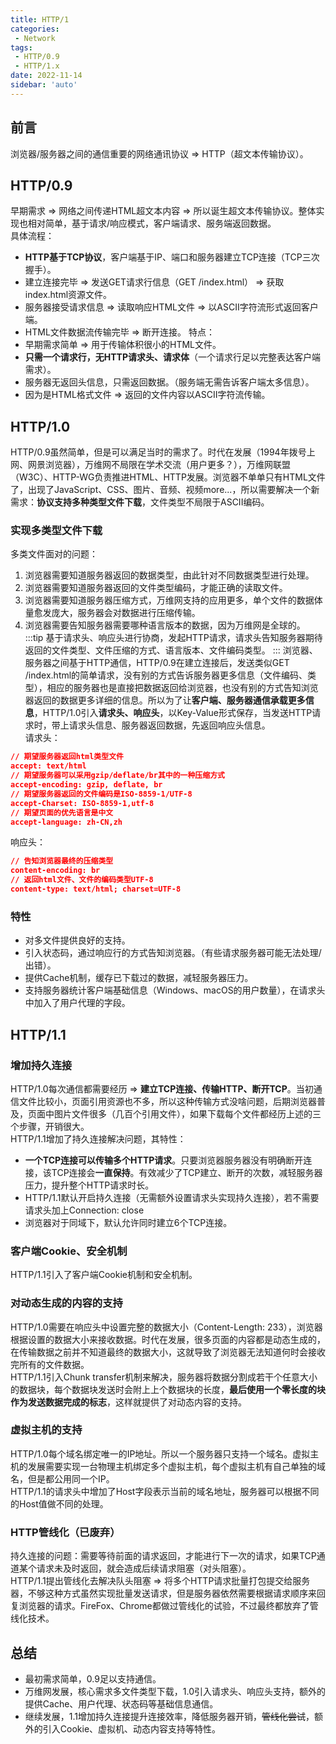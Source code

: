 ```yaml
---
title: HTTP/1
categories:
 - Network
tags:
 - HTTP/0.9
 - HTTP/1.x
date: 2022-11-14
sidebar: 'auto'
---
```


## 前言
浏览器/服务器之间的通信重要的网络通讯协议 => HTTP（超文本传输协议）。

## HTTP/0.9
早期需求 => 网络之间传递HTML超文本内容 => 所以诞生超文本传输协议。整体实现也相对简单，基于请求/响应模式，客户端请求、服务端返回数据。<br/>
具体流程：
* **HTTP基于TCP协议**，客户端基于IP、端口和服务器建立TCP连接（TCP三次握手）。
* 建立连接完毕 => 发送GET请求行信息（GET /index.html） => 获取index.html资源文件。
* 服务器接受请求信息 => 读取响应HTML文件 => 以ASCII字符流形式返回客户端。
* HTML文件数据流传输完毕 => 断开连接。
特点：
* 早期需求简单 => 用于传输体积很小的HTML文件。
* **只需一个请求行，无HTTP请求头、请求体**（一个请求行足以完整表达客户端需求）。
* 服务器无返回头信息，只需返回数据。（服务端无需告诉客户端太多信息）。
* 因为是HTML格式文件 => 返回的文件内容以ASCII字符流传输。

## HTTP/1.0
HTTP/0.9虽然简单，但是可以满足当时的需求了。时代在发展（1994年拨号上网、网景浏览器），万维网不局限在学术交流（用户更多？），万维网联盟（W3C）、HTTP-WG负责推进HTML、HTTP发展。浏览器不单单只有HTML文件了，出现了JavaScript、CSS、图片、音频、视频more...，所以需要解决一个新需求：**协议支持多种类型文件下载**，文件类型不局限于ASCII编码。

### 实现多类型文件下载
多类文件面对的问题：
1. 浏览器需要知道服务器返回的数据类型，由此针对不同数据类型进行处理。
2. 浏览器需要知道服务器返回的文件类型编码，才能正确的读取文件。
3. 浏览器需要知道服务器压缩方式，万维网支持的应用更多，单个文件的数据体量愈发庞大，服务器会对数据进行压缩传输。
4. 浏览器需要告知服务器需要哪种语言版本的数据，因为万维网是全球的。
:::tip
基于请求头、响应头进行协商，发起HTTP请求，请求头告知服务器期待返回的文件类型、文件压缩的方式、语言版本、文件编码类型。
:::
浏览器、服务器之间基于HTTP通信，HTTP/0.9在建立连接后，发送类似GET /index.html的简单请求，没有别的方式告诉服务器更多信息（文件编码、类型），相应的服务器也是直接把数据返回给浏览器，也没有别的方式告知浏览器返回的数据更多详细的信息。所以为了让**客户端、服务器通信承载更多信息**，HTTP/1.0引入**请求头、响应头**，以Key-Value形式保存，当发送HTTP请求时，带上请求头信息、服务器返回数据，先返回响应头信息。<br/>
请求头：
```json
// 期望服务器返回html类型文件
accept: text/html
// 期望服务器可以采用gzip/deflate/br其中的一种压缩方式
accept-encoding: gzip, deflate, br
// 期望服务器返回的文件编码是ISO-8859-1/UTF-8 
accept-Charset: ISO-8859-1,utf-8
// 期望页面的优先语言是中文
accept-language: zh-CN,zh
```
响应头：
```json
// 告知浏览器最终的压缩类型
content-encoding: br
// 返回html文件、文件的编码类型UTF-8
content-type: text/html; charset=UTF-8
```
### 特性
* 对多文件提供良好的支持。
* 引入状态码，通过响应行的方式告知浏览器。（有些请求服务器可能无法处理/出错）。
* 提供Cache机制，缓存已下载过的数据，减轻服务器压力。
* 支持服务器统计客户端基础信息（Windows、macOS的用户数量），在请求头中加入了用户代理的字段。

## HTTP/1.1
### 增加持久连接
HTTP/1.0每次通信都需要经历 => **建立TCP连接、传输HTTP、断开TCP**。当初通信文件比较小，页面引用资源也不多，所以这种传输方式没啥问题，后期浏览器普及，页面中图片文件很多（几百个引用文件），如果下载每个文件都经历上述的三个步骤，开销很大。<br/>
HTTP/1.1增加了持久连接解决问题，其特性：
* **一个TCP连接可以传输多个HTTP请求**。只要浏览器服务器没有明确断开连接，该TCP连接会**一直保持**。有效减少了TCP建立、断开的次数，减轻服务器压力，提升整个HTTP请求时长。
* HTTP/1.1默认开启持久连接（无需额外设置请求头实现持久连接），若不需要请求头加上Connection: close
* 浏览器对于同域下，默认允许同时建立6个TCP连接。
  
### 客户端Cookie、安全机制
HTTP/1.1引入了客户端Cookie机制和安全机制。

### 对动态生成的内容的支持
HTTP/1.0需要在响应头中设置完整的数据大小（Content-Length: 233），浏览器根据设置的数据大小来接收数据。时代在发展，很多页面的内容都是动态生成的，在传输数据之前并不知道最终的数据大小，这就导致了浏览器无法知道何时会接收完所有的文件数据。<br/>
HTTP/1.1引入Chunk transfer机制来解决，服务器将数据分割成若干个任意大小的数据块，每个数据块发送时会附上上个数据块的长度，**最后使用一个零长度的块作为发送数据完成的标志**，这样就提供了对动态内容的支持。

### 虚拟主机的支持
HTTP/1.0每个域名绑定唯一的IP地址。所以一个服务器只支持一个域名。虚拟主机的发展需要实现一台物理主机绑定多个虚拟主机，每个虚拟主机有自己单独的域名，但是都公用同一个IP。<br/>
HTTP/1.1的请求头中增加了Host字段表示当前的域名地址，服务器可以根据不同的Host值做不同的处理。

### HTTP管线化（已废弃）
持久连接的问题：需要等待前面的请求返回，才能进行下一次的请求，如果TCP通道某个请求未及时返回，就会造成后续请求阻塞（对头阻塞）。<br/>
HTTP/1.1提出管线化去解决队头阻塞 => 将多个HTTP请求批量打包提交给服务器，不够这种方式虽然实现批量发送请求，但是服务器依然需要根据请求顺序来回复浏览器的请求。FireFox、Chrome都做过管线化的试验，不过最终都放弃了管线化技术。

## 总结
* 最初需求简单，0.9足以支持通信。
* 万维网发展，核心需求多文件类型下载，1.0引入请求头、响应头支持，额外的提供Cache、用户代理、状态码等基础信息通信。
* 继续发展，1.1增加持久连接提升连接效率，降低服务器开销，~~管线化尝试~~，额外的引入Cookie、虚拟机、动态内容支持等特性。